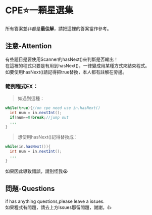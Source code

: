 # CPE⭐一顆星選集
所有答案並非都是**最佳解**，請把這裡的答案當作參考。     
      
## 注意-Attention
有些題目是要使用Scanner的hasNext()來判斷是否輸出！     
在這裡的程式只要是有用到hasNext()，一律變成用某種方式來結束程式。      
如要使用hasNext()請記得把true替換，本人都有註解在旁邊。   
                  
### 範例程式EX：
> 如遇到這種：
```java
while(true){//on cpe need use in.hasNext()
  int num = in.nextInt();
  if(num==0)break;//jump out
  ...
}
```
> 想使用hasNext()記得替換成：
```java
while(in.hasNext()){
  int num = in.nextInt();
  ...
}
```     
如果因此導致錯誤，請別怪我😭
                  
## 問題-Questions
if has anything questions,please leave a issues.    
如果程式有問題，請去上方Issues那留問題，謝謝。👍    
